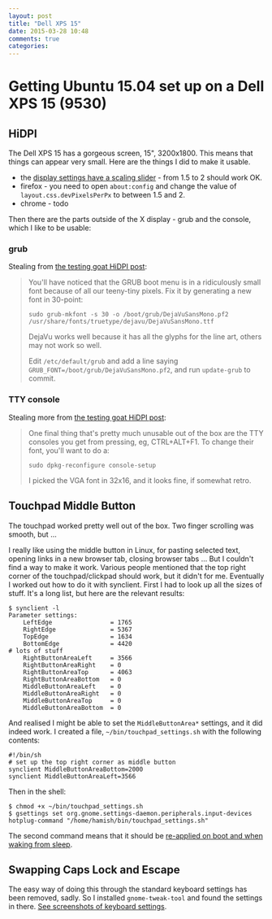 ```yaml
---
layout: post
title: "Dell XPS 15"
date: 2015-03-28 10:48
comments: true
categories: 
---
```

# Getting Ubuntu 15.04 set up on a Dell XPS 15 (9530)

## HiDPI

The Dell XPS 15 has a gorgeous screen, 15", 3200x1800.  This means that things can appear very small.  Here are the things I did to make it usable.

* the [display settings have a scaling slider](http://askubuntu.com/a/462023/150) - from 1.5 to 2 should work OK.
* firefox - you need to open `about:config` and change the value of `layout.css.devPixelsPerPx` to between 1.5 and 2.
* chrome - todo

Then there are the parts outside of the X display - grub and the console, which I like to be usable:

### grub

Stealing from [the testing goat HiDPI post](http://www.obeythetestinggoat.com/ot-hidpi-on-ubuntu-with-a-samsung-ativ-9.html):

> You'll have noticed that the GRUB boot menu is in a ridiculously small font because of all our teeny-tiny pixels. Fix it by generating a new font in 30-point:
> 
>     sudo grub-mkfont -s 30 -o /boot/grub/DejaVuSansMono.pf2 /usr/share/fonts/truetype/dejavu/DejaVuSansMono.ttf
> 
> DejaVu works well because it has all the glyphs for the line art, others may not work so well.
> 
> Edit `/etc/default/grub` and add a line saying `GRUB_FONT=/boot/grub/DejaVuSansMono.pf2`, and run `update-grub` to commit.

### TTY console

Stealing more from [the testing goat HiDPI post](http://www.obeythetestinggoat.com/ot-hidpi-on-ubuntu-with-a-samsung-ativ-9.html):

> One final thing that's pretty much unusable out of the box are the TTY consoles you get from pressing, eg, CTRL+ALT+F1. To change their font, you'll want to do a:
> 
>     sudo dpkg-reconfigure console-setup
> 
> I picked the VGA font in 32x16, and it looks fine, if somewhat retro.

## Touchpad Middle Button

The touchpad worked pretty well out of the box.  Two finger scrolling was smooth, but ...

I really like using the middle button in Linux, for pasting selected text, opening links in a new browser tab, closing browser tabs ...  But I couldn't find a way to make it work.  Various people mentioned that the top right corner of the touchpad/clickpad should work, but it didn't for me.  Eventually I worked out how to do it with synclient.  First I had to look up all the sizes of stuff.  It's a long list, but here are the relevant results:

    $ synclient -l
    Parameter settings:
        LeftEdge                = 1765
        RightEdge               = 5367
        TopEdge                 = 1634
        BottomEdge              = 4420
    # lots of stuff
        RightButtonAreaLeft     = 3566
        RightButtonAreaRight    = 0
        RightButtonAreaTop      = 4063
        RightButtonAreaBottom   = 0
        MiddleButtonAreaLeft    = 0
        MiddleButtonAreaRight   = 0
        MiddleButtonAreaTop     = 0
        MiddleButtonAreaBottom  = 0

And realised I might be able to set the `MiddleButtonArea*` settings, and it did indeed work.  I created a file, `~/bin/touchpad_settings.sh` with the following contents:

    #!/bin/sh
    # set up the top right corner as middle button
    synclient MiddleButtonAreaBottom=2000
    synclient MiddleButtonAreaLeft=3566

Then in the shell:

    $ chmod +x ~/bin/touchpad_settings.sh
    $ gsettings set org.gnome.settings-daemon.peripherals.input-devices hotplug-command "/home/hamish/bin/touchpad_settings.sh"

The second command means that it should be [re-applied on boot and when waking from sleep](http://askubuntu.com/a/156545).

## Swapping Caps Lock and Escape

The easy way of doing this through the standard keyboard settings has been removed, sadly.  So I installed `gnome-tweak-tool` and found the settings in there.  [See screenshots of keyboard settings](http://askubuntu.com/a/446725/150).
